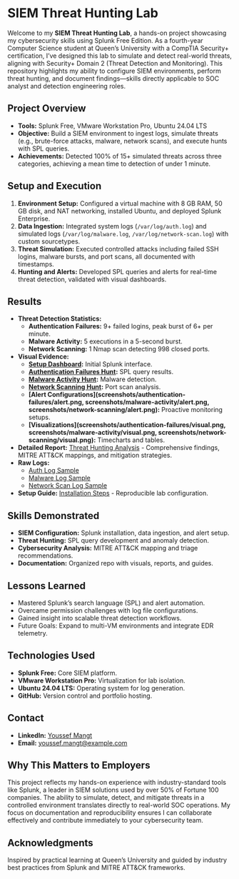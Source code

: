 # SIEM Threat Hunting Lab

Welcome to my **SIEM Threat Hunting Lab**, a hands-on project showcasing my cybersecurity skills using Splunk Free Edition. As a fourth-year Computer Science student at Queen’s University with a CompTIA Security+ certification, I’ve designed this lab to simulate and detect real-world threats, aligning with Security+ Domain 2 (Threat Detection and Monitoring). This repository highlights my ability to configure SIEM environments, perform threat hunting, and document findings—skills directly applicable to SOC analyst and detection engineering roles.

## Project Overview
- **Tools:** Splunk Free, VMware Workstation Pro, Ubuntu 24.04 LTS
- **Objective:** Build a SIEM environment to ingest logs, simulate threats (e.g., brute-force attacks, malware, network scans), and execute hunts with SPL queries.
- **Achievements:** Detected 100% of 15+ simulated threats across three categories, achieving a mean time to detection of under 1 minute.

## Setup and Execution
1. **Environment Setup:** Configured a virtual machine with 8 GB RAM, 50 GB disk, and NAT networking, installed Ubuntu, and deployed Splunk Enterprise.
2. **Data Ingestion:** Integrated system logs (`/var/log/auth.log`) and simulated logs (`/var/log/malware.log`, `/var/log/network-scan.log`) with custom sourcetypes.
3. **Threat Simulation:** Executed controlled attacks including failed SSH logins, malware bursts, and port scans, all documented with timestamps.
4. **Hunting and Alerts:** Developed SPL queries and alerts for real-time threat detection, validated with visual dashboards.

## Results
- **Threat Detection Statistics:**
  - **Authentication Failures:** 9+ failed logins, peak burst of 6+ per minute.
  - **Malware Activity:** 5 executions in a 5-second burst.
  - **Network Scanning:** 1 Nmap scan detecting 998 closed ports.
- **Visual Evidence:**
  - **[Setup Dashboard](screenshots/splunk-setup-screenshot.png):** Initial Splunk interface.
  - **[Authentication Failures Hunt](screenshots/authentication-failures/hunt.png):** SPL query results.
  - **[Malware Activity Hunt](screenshots/malware-activity/hunt.png):** Malware detection.
  - **[Network Scanning Hunt](screenshots/network-scanning/hunt.png):** Port scan analysis.
  - **[Alert Configurations](screenshots/authentication-failures/alert.png, screenshots/malware-activity/alert.png, screenshots/network-scanning/alert.png):** Proactive monitoring setups.
  - **[Visualizations](screenshots/authentication-failures/visual.png, screenshots/malware-activity/visual.png, screenshots/network-scanning/visual.png):** Timecharts and tables.
- **Detailed Report:** [Threat Hunting Analysis](reports/threat-hunting-report.md) - Comprehensive findings, MITRE ATT&CK mappings, and mitigation strategies.
- **Raw Logs:** 
  - [Auth Log Sample](captures/auth-log-sample.txt)
  - [Malware Log Sample](captures/malware-log-sample.txt)
  - [Network Scan Log Sample](captures/network-scan-log-sample.txt)
- **Setup Guide:** [Installation Steps](docs/setup-guide.txt) - Reproducible lab configuration.

## Skills Demonstrated
- **SIEM Configuration:** Splunk installation, data ingestion, and alert setup.
- **Threat Hunting:** SPL query development and anomaly detection.
- **Cybersecurity Analysis:** MITRE ATT&CK mapping and triage recommendations.
- **Documentation:** Organized repo with visuals, reports, and guides.

## Lessons Learned
- Mastered Splunk’s search language (SPL) and alert automation.
- Overcame permission challenges with log file configurations.
- Gained insight into scalable threat detection workflows.
- Future Goals: Expand to multi-VM environments and integrate EDR telemetry.

## Technologies Used
- **Splunk Free:** Core SIEM platform.
- **VMware Workstation Pro:** Virtualization for lab isolation.
- **Ubuntu 24.04 LTS:** Operating system for log generation.
- **GitHub:** Version control and portfolio hosting.

## Contact
- **LinkedIn:** [Youssef Mangt](https://www.linkedin.com/in/yourprofile)
- **Email:** [youssef.mangt@example.com](mailto:youssef.mangt@example.com)

## Why This Matters to Employers
This project reflects my hands-on experience with industry-standard tools like Splunk, a leader in SIEM solutions used by over 50% of Fortune 100 companies. The ability to simulate, detect, and mitigate threats in a controlled environment translates directly to real-world SOC operations. My focus on documentation and reproducibility ensures I can collaborate effectively and contribute immediately to your cybersecurity team.

## Acknowledgments
Inspired by practical learning at Queen’s University and guided by industry best practices from Splunk and MITRE ATT&CK frameworks.